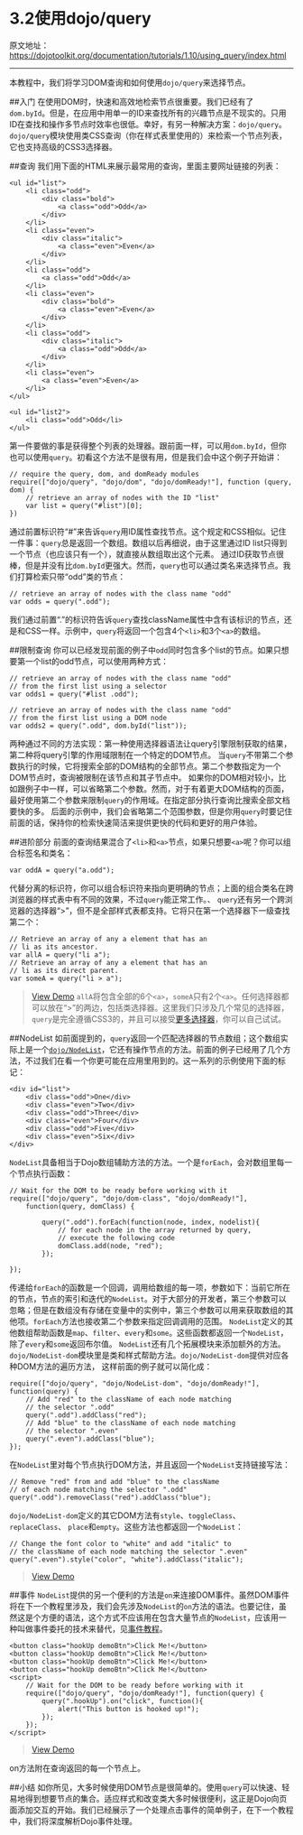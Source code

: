 # 3.2使用dojo/query

原文地址：https://dojotoolkit.org/documentation/tutorials/1.10/using_query/index.html

----------

本教程中，我们将学习DOM查询和如何使用`dojo/query`来选择节点。

##入门
在使用DOM时，快速和高效地检索节点很重要。我们已经有了`dom.byId`。但是，在应用中用单一的ID来查找所有的兴趣节点是不现实的。只用ID在查找和操作多节点时效率也很低。幸好，有另一种解决方案：`dojo/query`。`dojo/query`模块使用类CSS查询（你在样式表里使用的）来检索一个节点列表，它也支持高级的CSS3选择器。

##查询
我们用下面的HTML来展示最常用的查询，里面主要网址链接的列表：

```
<ul id="list">
    <li class="odd">
        <div class="bold">
            <a class="odd">Odd</a>
        </div>
    </li>
    <li class="even">
        <div class="italic">
            <a class="even">Even</a>
        </div>
    </li>
    <li class="odd">
        <a class="odd">Odd</a>
    </li>
    <li class="even">
        <div class="bold">
            <a class="even">Even</a>
        </div>
    </li>
    <li class="odd">
        <div class="italic">
            <a class="odd">Odd</a>
        </div>
    </li>
    <li class="even">
        <a class="even">Even</a>
    </li>
</ul>

<ul id="list2">
    <li class="odd">Odd</li>
</ul>
```
第一件要做的事是获得整个列表的处理器。跟前面一样，可以用`dom.byId`，但你也可以使用`query`。初看这个方法不是很有用，但是我们会中这个例子开始讲：

```
// require the query, dom, and domReady modules
require(["dojo/query", "dojo/dom", "dojo/domReady!"], function (query, dom) {
    // retrieve an array of nodes with the ID "list"
    var list = query("#list")[0];
})
```
通过前置标识符“#”来告诉`query`用ID属性查找节点。这个规定和CSS相似。记住一件事：`query`总是返回一个数组。数组以后再细说，由于这里通过ID list只得到一个节点（也应该只有一个），就直接从数组取出这个元素。
通过ID获取节点很棒，但是并没有比`dom.byId`更强大。然而，`query`也可以通过类名来选择节点。我们打算检索只带“odd”类的节点：

```
// retrieve an array of nodes with the class name "odd"
var odds = query(".odd");
```
我们通过前置“.”的标识符告诉`query`查找className属性中含有该标识的节点，还是和CSS一样。示例中，`query`将返回一个包含4个`<li>`和3个`<a>`的数组。

##限制查询
你可以已经发现前面的例子中`odd`同时包含多个list的节点。如果只想要第一个list的odd节点，可以使用两种方式：

```
// retrieve an array of nodes with the class name "odd"
// from the first list using a selector
var odds1 = query("#list .odd");

// retrieve an array of nodes with the class name "odd"
// from the first list using a DOM node
var odds2 = query(".odd", dom.byId("list"));
```
两种通过不同的方法实现：第一种使用选择器语法让query引擎限制获取的结果，第二种将query引擎的作用域限制在一个特定的DOM节点。
当`query`不带第二个参数执行的时候，它将搜索全部的DOM结构的全部节点。第二个参数指定为一个DOM节点时，查询被限制在该节点和其子节点中。
如果你的DOM相对较小，比如跟例子中一样，可以省略第二个参数。然而，对于有着更大DOM结构的页面，最好使用第二个参数来限制`query`的作用域。在指定部分执行查询比搜索全部文档要快的多。
后面的示例中，我们会省略第二个范围参数，但是你用`query`时要记住前面的话，保持你的检索快速简洁来提供更快的代码和更好的用户体验。

##进阶部分
前面的查询结果混合了`<li>`和`<a>`节点，如果只想要`<a>`呢？你可以组合标签名和类名：

```
var oddA = query("a.odd");
```
代替分离的标识符，你可以组合标识符来指向更明确的节点；上面的组合类名在跨浏览器的样式表中有不同的效果，不过`query`能正常工作。、
`query`还有另一个跨浏览器的选择器“>”，但不是全部样式表都支持。它将只在第一个选择器下一级查找第二个：

```
// Retrieve an array of any a element that has an
// li as its ancestor.
var allA = query("li a");
// Retrieve an array of any a element that has an
// li as its direct parent.
var someA = query("li > a");
```
> [View Demo](https://dojotoolkit.org/documentation/tutorials/1.10/using_query/demo/queries.html)
`allA`将包含全部的6个`<a>`，`someA`只有2个`<a>`。任何选择器都可以放在“>”的两边，包括类选择器。这里我们只涉及几个常见的选择器，`query`是完全遵循CSS3的，并且可以接受[更多选择器](https://dojotoolkit.org/reference-guide/1.10/dojo/query.html#standard-css3-selectors)，你可以自己试试。

##NodeList
如前面提到的，`query`返回一个匹配选择器的节点数组；这个数组实际上是一个[`dojo/NodeList`](https://dojotoolkit.org/reference-guide/1.10/dojo/NodeList.html)，它还有操作节点的方法。前面的例子已经用了几个方法，不过我们在看一个你更可能在应用里用到的。这一系列的示例使用下面的标记：
```
<div id="list">
    <div class="odd">One</div>
    <div class="even">Two</div>
    <div class="odd">Three</div>
    <div class="even">Four</div>
    <div class="odd">Five</div>
    <div class="even">Six</div>
</div>
```
`NodeList`具备相当于Dojo数组辅助方法的方法。一个是`forEach`，会对数组里每一个节点执行函数：
```
// Wait for the DOM to be ready before working with it
require(["dojo/query", "dojo/dom-class", "dojo/domReady!"],
    function(query, domClass) {

        query(".odd").forEach(function(node, index, nodelist){
            // for each node in the array returned by query,
            // execute the following code
            domClass.add(node, "red");
        });

});
```
传递给`forEach`的函数是一个回调，调用给数组的每一项，参数如下：当前它所在的节点，节点的索引和迭代的`NodeList`。对于大部分的开发者，第三个参数可以忽略；但是在数组没有存储在变量中的实例中，第三个参数可以用来获取数组的其他项。`forEach`方法也接收第二个参数来指定回调调用的范围。
`NodeList`定义的其他数组帮助函数是`map`、`filter`、`every`和`some`。这些函数都返回一个`NodeList`，除了`every`和`some`返回布尔值。
`NodeList`还有几个拓展模块来添加额外的方法。`dojo/NodeList-dom`模块里是类和样式帮助方法。`dojo/NodeList-dom`提供对应各种DOM方法的遍历方法， 这样前面的例子就可以简化成：

```
require(["dojo/query", "dojo/NodeList-dom", "dojo/domReady!"], function(query) {
    // Add "red" to the className of each node matching
    // the selector ".odd"
    query(".odd").addClass("red");
    // Add "blue" to the className of each node matching
    // the selector ".even"
    query(".even").addClass("blue");
});
```
在`NodeList`里对每个节点执行DOM方法，并且返回一个`NodeList`支持链接写法：
```
// Remove "red" from and add "blue" to the className
// of each node matching the selector ".odd"
query(".odd").removeClass("red").addClass("blue");
```
`dojo/NodeList-dom`定义的其它DOM方法有`style`、`toggleClass`、 `replaceClass`、 `place`和`empty`。这些方法也都返回一个`NodeList`：

```
// Change the font color to "white" and add "italic" to
// the className of each node matching the selector ".even"
query(".even").style("color", "white").addClass("italic");
```

> [View Demo](https://dojotoolkit.org/documentation/tutorials/1.10/using_query/demo/nodelist.html)

##事件
`NodeList`提供的另一个便利的方法是`on`来连接DOM事件。虽然DOM事件将在下一个教程里涉及，我们会先涉及`NodeList`的`on`方法的语法。也要记住，虽然这是个方便的语法，这个方式不应该用在包含大量节点的`NodeList`，应该用一种叫做事件委托的技术来替代，见[事件教程](https://dojotoolkit.org/documentation/tutorials/1.10/events/)。

```
<button class="hookUp demoBtn">Click Me!</button>
<button class="hookUp demoBtn">Click Me!</button>
<button class="hookUp demoBtn">Click Me!</button>
<button class="hookUp demoBtn">Click Me!</button>
<script>
    // Wait for the DOM to be ready before working with it
    require(["dojo/query", "dojo/domReady!"], function(query) {
        query(".hookUp").on("click", function(){
            alert("This button is hooked up!");
        });
    });
</script>
```
> [View Demo](https://dojotoolkit.org/documentation/tutorials/1.10/using_query/demo/events.html)

on方法附在查询返回的每一个节点上。

##小结
如你所见，大多时候使用DOM节点是很简单的。使用`query`可以快速、轻易地得到想要节点的集合。适应样式和改变类大多时候很便利，这正是Dojo向页面添加交互的开始。我们已经展示了一个处理点击事件的简单例子，在下一个教程中，我们将深度解析Dojo事件处理。
